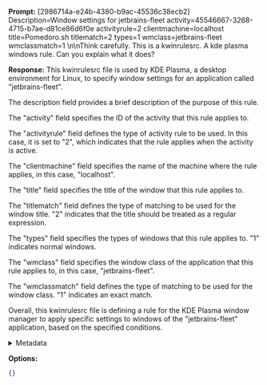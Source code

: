 **Prompt:**
[2986714a-e24b-4380-b9ac-45536c38ecb2]
Description=Window settings for jetbrains-fleet
activity=45546667-3268-4715-b7ae-d81ce86d6f0e
activityrule=2
clientmachine=localhost
title=Pomedoro.sh
titlematch=2
types=1
wmclass=jetbrains-fleet
wmclassmatch=1
 \n\nThink carefully. This is a kwinrulesrc. A kde plasma windows rule. Can you explain what it does?

**Response:**
This kwinrulesrc file is used by KDE Plasma, a desktop environment for Linux, to specify window settings for an application called "jetbrains-fleet". 

The description field provides a brief description of the purpose of this rule.

The "activity" field specifies the ID of the activity that this rule applies to.

The "activityrule" field defines the type of activity rule to be used. In this case, it is set to "2", which indicates that the rule applies when the activity is active.

The "clientmachine" field specifies the name of the machine where the rule applies, in this case, "localhost".

The "title" field specifies the title of the window that this rule applies to.

The "titlematch" field defines the type of matching to be used for the window title. "2" indicates that the title should be treated as a regular expression.

The "types" field specifies the types of windows that this rule applies to. "1" indicates normal windows.

The "wmclass" field specifies the window class of the application that this rule applies to, in this case, "jetbrains-fleet".

The "wmclassmatch" field defines the type of matching to be used for the window class. "1" indicates an exact match.

Overall, this kwinrulesrc file is defining a rule for the KDE Plasma window manager to apply specific settings to windows of the "jetbrains-fleet" application, based on the specified conditions.

<details><summary>Metadata</summary>

- Duration: 14631 ms
- Datetime: 2023-09-13T10:04:16.031800
- Model: gpt-3.5-turbo-0613

</details>

**Options:**
```json
{}
```

